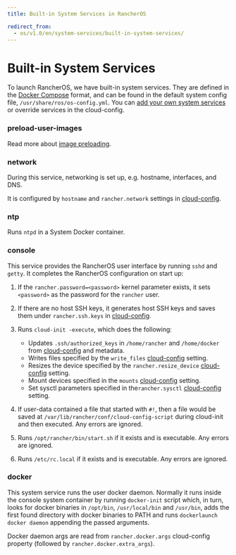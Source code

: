 ```yaml
---
title: Built-in System Services in RancherOS

redirect_from:
  - os/v1.0/en/system-services/built-in-system-services/
---
```


# Built-in System Services

To launch RancherOS, we have built-in system services. They are defined in the [Docker Compose](https://docs.docker.com/compose/compose-file/) format, and can be found in the default system config file, `/usr/share/ros/os-config.yml`. You can [add your own system services]({{page.osbaseurl}}/system-services/) or override services in the cloud-config.

### preload-user-images

Read more about [image preloading]({{page.osbaseurl}}/boot-process/image-preloading/).

### network

During this service, networking is set up, e.g. hostname, interfaces, and DNS.

It is configured by `hostname` and `rancher.network` settings in [cloud-config]({{page.osbaseurl}}/configuration/#cloud-config).

### ntp

Runs `ntpd` in a System Docker container.

### console

This service provides the RancherOS user interface by running `sshd` and `getty`. It completes the RancherOS configuration on start up:

1. If the `rancher.password=<password>` kernel parameter exists, it sets `<password>` as the password for the `rancher` user.

2. If there are no host SSH keys, it generates host SSH keys and saves them under `rancher.ssh.keys` in [cloud-config]({{page.osbaseurl}}/configuration/#cloud-config).

3. Runs `cloud-init -execute`, which does the following:

   * Updates `.ssh/authorized_keys` in `/home/rancher` and `/home/docker` from [cloud-config]({{page.osbaseurl}}/configuration/ssh-keys/) and metadata.
   * Writes files specified by the `write_files` [cloud-config]({{page.osbaseurl}}/configuration/write-files/) setting.
   * Resizes the device specified by the `rancher.resize_device` [cloud-config]({{page.osbaseurl}}/configuration/resizing-device-partition/) setting.
   * Mount devices specified in the `mounts` [cloud-config]({{page.osbaseurl}}/configuration/additional-mounts/) setting.
   * Set sysctl parameters specified in  the`rancher.sysctl` [cloud-config]({{page.osbaseurl}}/configuration/sysctl/) setting.

4. If user-data contained a file that started with `#!`, then a file would be saved at `/var/lib/rancher/conf/cloud-config-script` during cloud-init and then executed. Any errors are ignored.

5. Runs `/opt/rancher/bin/start.sh` if it exists and is executable. Any errors are ignored.

6. Runs `/etc/rc.local` if it exists and is executable. Any errors are ignored.

### docker

This system service runs the user docker daemon. Normally it runs inside the console system container by running `docker-init` script which, in turn, looks for docker binaries in `/opt/bin`, `/usr/local/bin` and `/usr/bin`, adds the first found directory with docker binaries to PATH and runs `dockerlaunch docker daemon` appending the passed arguments.

Docker daemon args are read from `rancher.docker.args` cloud-config property (followed by `rancher.docker.extra_args`).
